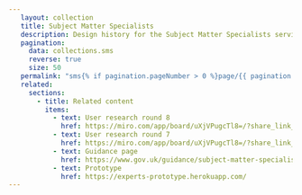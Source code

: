 ```yaml
---
   layout: collection
   title: Subject Matter Specialists
   description: Design history for the Subject Matter Specialists service
   pagination:
     data: collections.sms
     reverse: true
     size: 50
   permalink: "sms{% if pagination.pageNumber > 0 %}page/{{ pagination.pageNumber + 1 }}{% endif %}/"
   related:
     sections:
       - title: Related content
         items:
           - text: User research round 8
             href: https://miro.com/app/board/uXjVPugcTl8=/?share_link_id=470550569447
           - text: User research round 7
             href: https://miro.com/app/board/uXjVPugcTl8=/?share_link_id=470550569447
           - text: Guidance page
             href: https://www.gov.uk/guidance/subject-matter-specialists-for-ofqual
           - text: Prototype
             href: https://experts-prototype.herokuapp.com/
---
```

